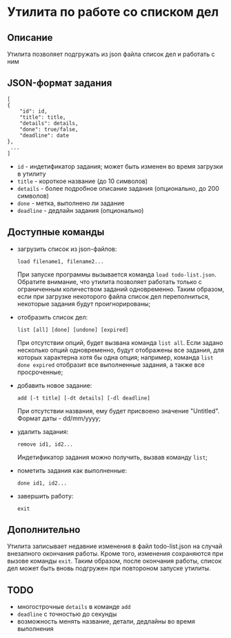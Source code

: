 # Утилита по работе со списком дел

## Описание

Утилита позволяет подгружать из json файла список дел и работать с ним

## JSON-формат задания

```
[
{
    "id": id,
    "title": title,
    "details": details,
    "done": true/false,
    "deadline": date
},
 ...
]
```

  * `id` - индетификатор задания; может быть изменен во время загрузки в утилиту
  * `title` - короткое название (до 10 символов)
  * `details` - более подробное описание задания (опционально, до 200 символов)
  * `done` - метка, выполнено ли задание
  * `deadline` - дедлайн задания (опционально)
  
  
## Доступные команды

* загрузить список из json-файлов:
   ```$xslt
   load filename1, filename2...
   ```
   При запуске программы вызывается команда `load todo-list.json`.
   Обратите внимание, что утилита позволяет работать только с ограниченным количеством заданий одновременно.
   Таким образом, если при загрузке некоторого файла список дел переполниться, некоторые задания будут проигнорированы;

* отобразить список дел:
    ```$xslt
    list [all] [done] [undone] [expired]
    ```
    При отсутствии опций, будет вызвана команда `list all`. 
    Если задано несколько опций одновременно, будут отображены все задания, для которых характерна хотя бы одна опция;
    например, команда `list done expired` отобразит все выполненные задания, а также все просроченные;

* добавить новое задание:
    ```$xslt
    add [-t title] [-dt details] [-dl deadline]
    ```
    При отсутствии названия, ему будет присвоено значение "Untitled". Формат даты - dd/mm/yyyy;

* удалить задания:
    ```$xslt
    remove id1, id2...
    ```
    Индетификатор задания можно получить, вызвав команду `list`;

* пометить задания как выполненные:
    ```$xslt
    done id1, id2...
    ```

* завершить работу:
    ```$xslt
    exit
    ```

## Дополнительно

Утилита записывает недавние изменения в файл todo-list.json на случай внезапного окончания работы.
Кроме того, изменения сохраняются при вызове команды `exit`. Таким образом, после окончания работы, список дел может быть вновь подгружен при повтороном запуске утилиты.

## TODO

* многострочные `details` в команде `add`
* `deadline` с точностью до секунды
* возможность менять название, детали, дедлайны во время выполнения